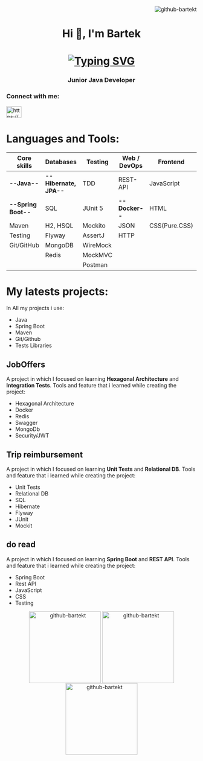 <p align="right"> <img src="https://komarev.com/ghpvc/?username=github-bartekt&label=Profile%20views&color=0e75b6&style=flat" alt="github-bartekt" /> </p>

<h1 align="center">Hi 👋, I'm Bartek</h1>

<h1 align="center">
<a href="https://git.io/typing-svg"><img src="http://readme-typing-svg.herokuapp.com?font=Fira+Code&pause=1000&color=FF1313&random=false&width=435&lines=I'm+open+to+work.;I'm+into+hexagonal+architecure+%E2%AC%A1" alt="Typing SVG" /></a>
</h1>

<h3 align="center">Junior Java Developer</h3>

<h3 align="left">Connect with me:</h3>
<p align="left">
<a href="https://linkedin.com/in/https://www.linkedin.com/in/bartlomiejtucholski/" target="blank"><img align="center" src="https://raw.githubusercontent.com/rahuldkjain/github-profile-readme-generator/master/src/images/icons/Social/linked-in-alt.svg" alt="https://www.linkedin.com/in/bartlomiejtucholski/" height="30" width="40" /></a>
</p>

# Languages and Tools:
| **Core skills**       | **Databases**           | **Testing**  |**Web / DevOps** |**Frontend**  |**Clean Code**|**Others**    |
|-----------------------|-------------------------|--------------|-----------------|--------------|--------------|--------------|
| **--Java--**          | **--Hibernate, JPA--**  | TDD          |REST-API         |JavaScript|**--Hexagonal architecture--**|Agile         |
| **--Spring Boot--**   | SQL                     | JUnit 5      |**--Docker--**   |HTML          |Design Patterns|Kanban       |
| Maven                 | H2, HSQL                | Mockito      |JSON             |CSS(Pure.CSS) |SOLID          |Trello       |
| Testing               | Flyway                  | AssertJ      |HTTP             |              |FIRST          |
| Git/GitHub            | MongoDB                 | WireMock     |                 |              |               |
|                       | Redis                   | MockMVC      |                 |              |               |
|                       |                         | Postman      |

# My latests projects:
In All my projects i use:
- Java
- Spring Boot
- Maven
- Git/Github
- Tests Libraries
  
## JobOffers
A project in which I focused on learning **Hexagonal Architecture** and **Integration Tests**.
Tools and feature that i learned while creating the project: 
- Hexagonal Architecture
- Docker
- Redis
- Swagger
- MongoDb
- Security/JWT

## Trip reimbursement
A project in which I focused on learning **Unit Tests** and **Relational DB**.
Tools and feature that i learned while creating the project: 
- Unit Tests
- Relational DB
- SQL
- Hibernate
- Flyway
- JUnit
- Mockit

## do read
A project in which I focused on learning **Spring Boot** and **REST API**.
Tools and feature that i learned while creating the project: 
- Spring Boot
- Rest API
- JavaScript
- CSS
- Testing
  
<div align=center>
  <img height=190 align="center" src="https://github-readme-stats.vercel.app/api/top-langs?username=github-bartekt&show_icons=true&locale=en&layout=compact" alt="github-bartekt" />
  <img height=190 align="center" src="https://github-readme-streak-stats.herokuapp.com/?user=github-bartekt&" alt="github-bartekt" />
  <br/>
  <img height=190 align="center" src="https://github-readme-stats.vercel.app/api?username=github-bartekt&show_icons=true&locale=en" alt="github-bartekt" />
  
</div>


<!--
**GitHub-BartekT/GitHub-BartekT** is a ✨ _special_ ✨ repository because its `README.md` (this file) appears on your GitHub profile.

Here are some ideas to get you started:

- 🔭 I’m currently working on ...
- 🌱 I’m currently learning ...
- 👯 I’m looking to collaborate on ...
- 🤔 I’m looking for help with ...
- 💬 Ask me about ...
- 📫 How to reach me: ...
- 😄 Pronouns: ...
- ⚡ Fun fact: ...
-->
